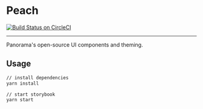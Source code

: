 # Peach

[![Build Status on CircleCI](https://circleci.com/gh/storybooks/storybook.svg?style=shield)](https://circleci.com/gh/storybooks/storybook)

* * *

Panorama's open-source UI components and theming.

## Usage

```sh
// install dependencies
yarn install

// start storybook
yarn start

